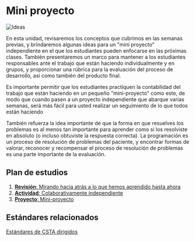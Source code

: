 # Mini proyecto

![Ideas](/static/courses/csintro/miniproject/problem-solving.png)

En esta unidad, revisaremos los conceptos que cubrimos en las semanas previas, y brindaremos algunas ideas para un "mini proyecto" independiente en el que los estudiantes pueden enfocarse en las próximas clases. También presentaremos un marco para mantener a los estudiantes responsables ante el trabajo que están haciendo individualmente y en grupos, y proporcionar una rúbrica para la evaluación del proceso de desarrollo, así como también del producto final.

Es importante permitir que los estudiantes practiquen la contabilidad del trabajo que están haciendo en un pequeño "mini-proyecto" como este, de modo que cuando pasen a un proyecto independiente que abarque varias semanas, será más fácil para usted realizar un seguimiento de lo que todos están haciendo

También refuerza la idea importante de que la forma en que resuelves los problemas es al menos tan importante para aprender como si los resolviste en absoluto (o incluso obtuviste la respuesta correcta). La programación es un proceso de resolución de problemas del paciente, y encontrar formas de valorar, reconocer y recompensar el proceso de resolución de problemas es una parte importante de la evaluación.

## Plan de estudios

1. [**Revisión**: Mirando hacia atrás a lo que hemos aprendido hasta ahora](/courses/csintro/miniproject/review)
3. [**Actividad**: Colaborativamente independiente](/courses/csintro/miniproject/activity)
4. [**Proyecto**: Mini-proyecto](/courses/csintro/miniproject/project)

## Estándares relacionados
[Estándares de CSTA dirigidos](/courses/csintro/miniproject/standards)
